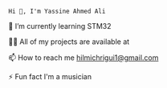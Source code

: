                                                                                                  Hi 👋, I'm Yassine Ahmed Ali
  
🌱 I’m currently learning STM32

👨‍💻 All of my projects are available at 

📫 How to reach me hilmichrigui1@gmail.com

⚡ Fun fact I'm a musician
<!---
hilmichr/hilmichr is a ✨ special ✨ repository because its `README.md` (this file) appears on your GitHub profile.
You can click the Preview link to take a look at your changes.
--->
